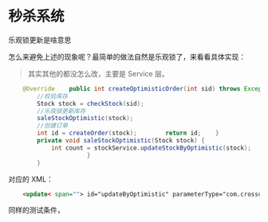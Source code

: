 # 秒杀系统

[秒杀设计]: https://juejin.cn/post/6844903871500795912

乐观锁更新是啥意思

怎么来避免上述的现象呢？最简单的做法自然是乐观锁了，来看看具体实现：

> 其实其他的都没怎么改，主要是 Service 层。

```java
    @Override    public int createOptimisticOrder(int sid) throws Exception {    
        //校验库存        
        Stock stock = checkStock(sid);        
        //乐观锁更新库存       
        saleStockOptimistic(stock);       
        //创建订单     
        int id = createOrder(stock);        return id;    }    
        private void saleStockOptimistic(Stock stock) {       
            int count = stockService.updateStockByOptimistic(stock);        if (count == 0){            throw new RuntimeException("并发更新库存失败") ;        
                      }   
        }

```

对应的 XML：

```xml
    <update< span=""> id="updateByOptimistic" parameterType="com.crossoverJie.seconds.kill.pojo.Stock">        update stock                    sale = sale + 1,            version = version + 1,                WHERE id = #{id,jdbcType=INTEGER}        AND version = #{version,jdbcType=INTEGER}

```

同样的测试条件，


